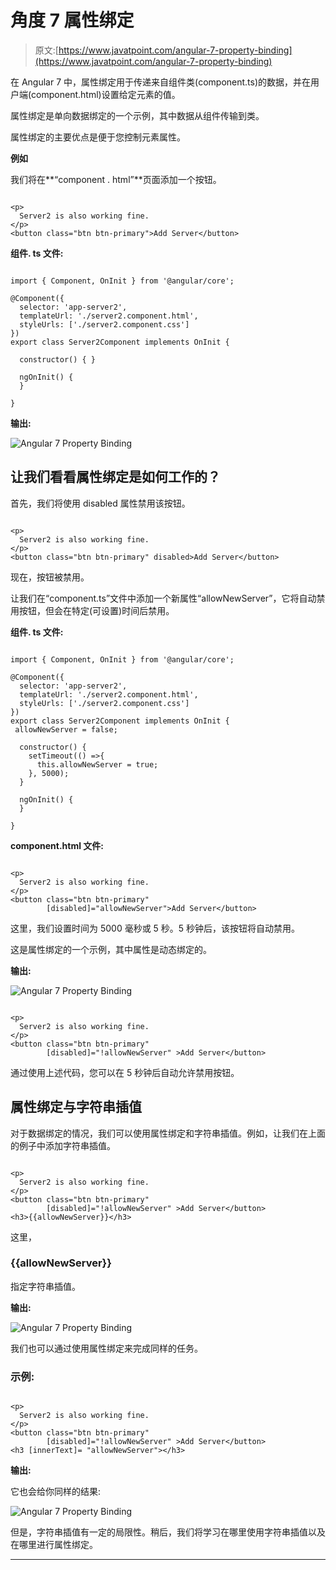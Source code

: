 # 角度 7 属性绑定

> 原文:[https://www.javatpoint.com/angular-7-property-binding](https://www.javatpoint.com/angular-7-property-binding)

在 Angular 7 中，属性绑定用于传递来自组件类(component.ts)的数据，并在用户端(component.html)设置给定元素的值。

属性绑定是单向数据绑定的一个示例，其中数据从组件传输到类。

属性绑定的主要优点是便于您控制元素属性。

**例如**

我们将在**“component . html”**页面添加一个按钮。

```

<p>
  Server2 is also working fine.
</p>
<button class="btn btn-primary">Add Server</button>

```

**组件. ts 文件:**

```

import { Component, OnInit } from '@angular/core';

@Component({
  selector: 'app-server2',
  templateUrl: './server2.component.html',
  styleUrls: ['./server2.component.css']
})
export class Server2Component implements OnInit {

  constructor() { }

  ngOnInit() {
  }

}

```

**输出:**

![Angular 7 Property Binding](../Images/3834c3336be6c61686eededd166a44a2.png)

## 让我们看看属性绑定是如何工作的？

首先，我们将使用 disabled 属性禁用该按钮。

```

<p>
  Server2 is also working fine.
</p>
<button class="btn btn-primary" disabled>Add Server</button>

```

现在，按钮被禁用。

让我们在“component.ts”文件中添加一个新属性“allowNewServer”，它将自动禁用按钮，但会在特定(可设置)时间后禁用。

**组件. ts 文件:**

```

import { Component, OnInit } from '@angular/core';

@Component({
  selector: 'app-server2',
  templateUrl: './server2.component.html',
  styleUrls: ['./server2.component.css']
})
export class Server2Component implements OnInit {
 allowNewServer = false;

  constructor() {
    setTimeout(() =>{
      this.allowNewServer = true;
    }, 5000);
  }

  ngOnInit() {
  }

}

```

**component.html 文件:**

```

<p>
  Server2 is also working fine.
</p>
<button class="btn btn-primary"
        [disabled]="allowNewServer">Add Server</button>

```

这里，我们设置时间为 5000 毫秒或 5 秒。5 秒钟后，该按钮将自动禁用。

这是属性绑定的一个示例，其中属性是动态绑定的。

**输出:**

![Angular 7 Property Binding](../Images/33a0e8a5d56252ebfab31226a7ca7d35.png)

```

<p>
  Server2 is also working fine.
</p>
<button class="btn btn-primary"
        [disabled]="!allowNewServer" >Add Server</button>

```

通过使用上述代码，您可以在 5 秒钟后自动允许禁用按钮。

## 属性绑定与字符串插值

对于数据绑定的情况，我们可以使用属性绑定和字符串插值。例如，让我们在上面的例子中添加字符串插值。

```

<p>
  Server2 is also working fine.
</p>
<button class="btn btn-primary"
        [disabled]="!allowNewServer" >Add Server</button>
<h3>{{allowNewServer}}</h3>

```

这里，

### {{allowNewServer}}

指定字符串插值。

**输出:**

![Angular 7 Property Binding](../Images/b6809fc7386258773af8d85c3eb2578f.png)

我们也可以通过使用属性绑定来完成同样的任务。

### 示例:

```

<p>
  Server2 is also working fine.
</p>
<button class="btn btn-primary"
        [disabled]="!allowNewServer" >Add Server</button>
<h3 [innerText]= "allowNewServer"></h3>

```

**输出:**

它也会给你同样的结果:

![Angular 7 Property Binding](../Images/040ef8aa50dcb8e9291d217bf23c90ce.png)

但是，字符串插值有一定的局限性。稍后，我们将学习在哪里使用字符串插值以及在哪里进行属性绑定。

* * *